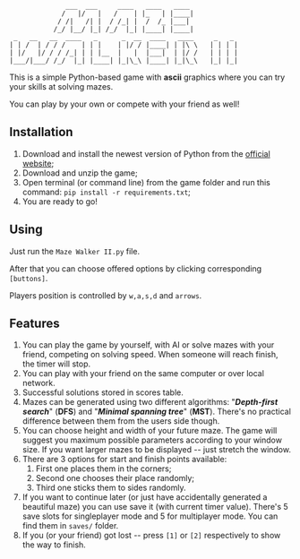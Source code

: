 ```
              ___  ___     ____   ____   ____
             /   |/   |   /    | |_   | |____|
            / /|   /| |  / /_| |  /  /_ |___|
           /_/ |__/ |_| /_/  |_| |____| |____|
 _   __   __  ____   _      _  __  ____   ____     _   _
| | /  | / / /    | | |    | |/ / |____| | |\ \   | | | |
| |/   |/ / / /_| | | |__  |   |  |___|  | |/ /   | | | |
|___/|___/ /_/  |_| |____| |_|\_\ |____| |_|\_\   |_| |_|
```

This is a simple Python-based game with __ascii__ graphics where you can try your skills at solving mazes.

You can play by your own or compete with your friend as well!

## Installation

1. Download and install the newest version of Python from the [official website](https://www.python.org/);
2. Download and unzip the game;
3. Open terminal (or command line) from the game folder and run this command: `pip install -r requirements.txt`;
4. You are ready to go!

## Using

Just run the `Maze Walker II.py` file.

After that you can choose offered options by clicking corresponding `[buttons]`.

Players position is controlled by `w,a,s,d` and `arrows`.

## Features

1. You can play the game by yourself, with AI or solve mazes with your friend, competing on solving speed. When someone will reach finish, the timer will stop.
2. You can play with your friend on the same computer or over local network.
3. Successful solutions stored in scores table.
4. Mazes can be generated using two different algorithms: "___Depth-first search___" (__DFS__) and "___Minimal spanning tree___" (__MST__). There's no practical difference between them from the users side though.
5. You can choose height and width of your future maze. The game will suggest you maximum possible parameters according to your window size. If you want larger mazes to be displayed -- just stretch the window.
6. There are 3 options for start and finish points available:
   1. First one places them in the corners;
   2. Second one chooses their place randomly;
   3. Third one sticks them to sides randomly.
7. If you want to continue later (or just have accidentally generated a beautiful maze) you can use save it (with current timer value). There's 5 save slots for singleplayer mode and 5 for multiplayer mode. You can find them in ```saves/``` folder.
8. If you (or your friend) got lost -- press `[1]` or `[2]` respectively to show the way to finish.
